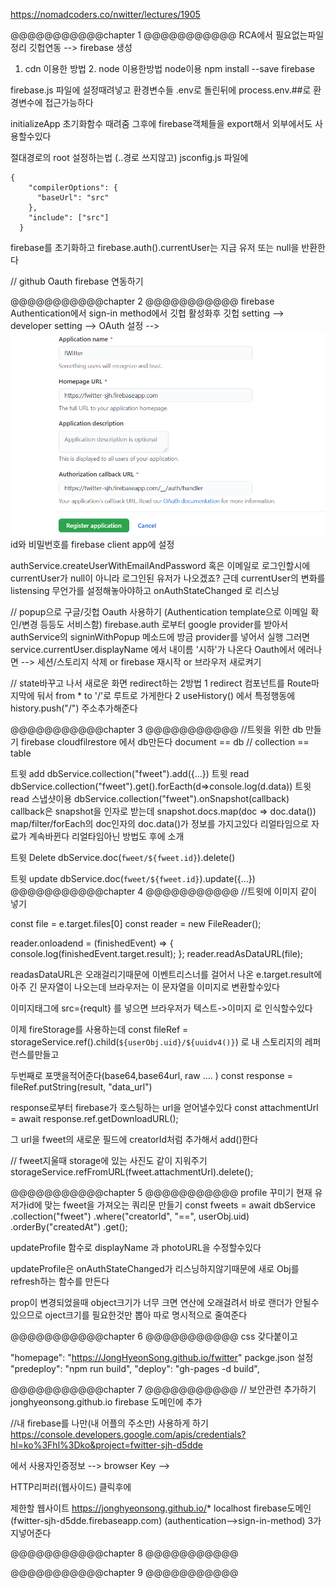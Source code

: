 https://nomadcoders.co/nwitter/lectures/1905

@@@@@@@@@@@chapter 1 @@@@@@@@@@@
RCA에서 필요없는파일 정리
깃헙연동 --> firebase 생성

1. cdn 이용한 방법 2. node 이용한방법
   node이용 npm install --save firebase

firebase.js 파일에 설정때려넣고 환경변수들 .env로 돌린뒤에
process.env.##로 환경변수에 접근가능하다

initializeApp 초기화함수 때려줌
그후에 firebase객체들을 export해서 외부에서도 사용할수있다

절대경로의 root 설정하는법 (..경로 쓰지않고) jsconfig.js 파일에

```
{
    "compilerOptions": {
      "baseUrl": "src"
    },
    "include": ["src"]
  }
```

firebase를 초기화하고
firebase.auth().currentUser는 지금 유저 또는 null을 반환한다

// github Oauth firebase 연동하기

@@@@@@@@@@@chapter 2 @@@@@@@@@@@
firebase Authentication에서 sign-in method에서 깃헙 활성화후
깃헙 setting --> developer setting --> OAuth 설정 -->
<img src="./zsjh_static/github-oauth설정.png" />
id와 비밀번호를 firebase client app에 설정

authService.createUserWithEmailAndPassword 혹은 이메일로 로그인할시에
currentUser가 null이 아니라 로그인된 유저가 나오겠죠?
근데 currentUser의 변화를 listensing 무언가를 설정해놓아야하고
onAuthStateChanged 로 리스닝

// popup으로 구글/깃헙 Oauth 사용하기 (Authentication template으로 이메일 확인/변경 등등도 서비스함)
firebase.auth 로부터 google provider를 받아서
authService의 signinWithPopup 메소드에 방금 provider를 넣어서 실행
그러면 service.currentUser.displayName 에서 내이름 '시하'가 나온다
Oauth에서 에러나면 --> 세션/스토리지 삭제 or firebase 재시작 or 브라우저 새로켜기

// state바꾸고 나서 새로운 화면 redirect하는 2방법
1 redirect 컴포넌트를 Route마지막에 둬서 from \* to '/'로 루트로 가게한다
2 useHistory() 에서 특정행동에 history.push("/") 주소추가해준다

@@@@@@@@@@@chapter 3 @@@@@@@@@@@
//트윗을 위한 db 만들기 firebase cloudfilrestore 에서 db만든다
document == db // collection == table

트윗 add dbService.collection("fweet").add({...})
트윗 read dbService.collection("fweet").get().forEacth(d=>console.log(d.data))
트윗 read 스냅샷이용
dbService.collection("fweet").onSnapshot(callback)
callback은 snapshot을 인자로 받는데 snapshot.docs.map(doc => doc.data())
map/filter/forEach의 doc인자의 doc.data()가 정보를 가지고있다
리얼타임으로 자료가 계속바뀐다 리얼타임아닌 방법도 후에 소개

트윗 Delete dbService.doc(`fweet/${fweet.id}`).delete()

트윗 update dbService.doc(`fweet/${fweet.id}`).update({...})
@@@@@@@@@@@chapter 4 @@@@@@@@@@@
//트윗에 이미지 같이 넣기

const file = e.target.files[0]
const reader = new FileReader();

reader.onloadend = (finishedEvent) => {
console.log(finishedEvent.target.result);
};
reader.readAsDataURL(file);

readasDataURL은 오래걸리기때문에 이벤트리스너를 걸어서 나온 e.target.result에 아주 긴 문자열이 나오는데 브라우저는 이 문자열을 이미지로 변환할수있다

이미지태그에 src={reqult} 를 넣으면 브라우저가 텍스트->이미지 로 인식할수있다

이제 fireStorage를 사용하는데
const fileRef = storageService.ref().child(`${userObj.uid}/${uuidv4()}`) 로 내 스토리지의 레퍼런스를만들고

두번째로 포맷을적어준다(base64,base64url, raw .... )
const response = fileRef.putString(result, "data_url")

response로부터 firebase가 호스팅하는 url을 얻어낼수있다
const attachmentUrl = await response.ref.getDownloadURL();

그 url을 fweet의 새로운 필드에 creatorId처럼 추가해서 add()한다

// fweet지울때 storage에 있는 사진도 같이 지워주기
storageService.refFromURL(fweet.attachmentUrl).delete();

@@@@@@@@@@@chapter 5 @@@@@@@@@@@
profile 꾸미기
현재 유저가id에 맞는 fweet을 가져오는 쿼리문 만들기
const fweets = await dbService
.collection("fweet")
.where("creatorId", "==", userObj.uid)
.orderBy("createdAt")
.get();

updateProfile 함수로 displayName 과 photoURL을 수정할수있다

updateProfile은 onAuthStateChanged가 리스닝하지않기때문에 새로 Obj를 refresh하는 함수를 만든다

prop이 변경되었을때 object크기가 너무 크면 연산에 오래걸려서 바로 랜더가 안될수 있으므로 oject크기를 필요한것만 뽑아 따로 명시적으로 줄여준다

@@@@@@@@@@@chapter 6 @@@@@@@@@@@
css 갖다붙이고

"homepage": "https://JongHyeonSong.github.io/fwitter" packge.json 설정
"predeploy": "npm run build",
"deploy": "gh-pages -d build",

@@@@@@@@@@@chapter 7 @@@@@@@@@@@
// 보안관련 추가하기
jonghyeonsong.github.io firebase 도메인에 추가

//내 firebase를 나만(내 어플의 주소만) 사용하게 하기
https://console.developers.google.com/apis/credentials?hl=ko%3Fhl%3Dko&project=fwitter-sjh-d5dde

에서 사용자인증정보 --> browser Key -->

HTTP리퍼러(웹사이드) 클릭후에

제한할 웹사이트
https://jonghyeonsong.github.io/*
localhost
firebase도메인(fwitter-sjh-d5dde.firebaseapp.com) (authentication-->sign-in-method)
3가지넣어준다

@@@@@@@@@@@chapter 8 @@@@@@@@@@@

@@@@@@@@@@@chapter 9 @@@@@@@@@@@
